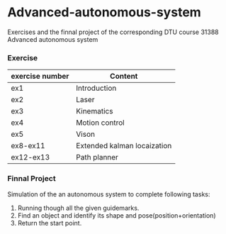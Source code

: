 # Advanced-autonomous-system
Exercises and the finnal project of the corresponding DTU course 31388 Advanced autonomous system

###  Exercise
 exercise number | Content
---------|----------
ex1| Introduction
ex2 | Laser 
ex3 | Kinematics
ex4 | Motion control
ex5 | Vison
ex8-ex11 | Extended kalman locaization
ex12-ex13 | Path planner

###  Finnal Project
Simulation of the an autonomous system to complete following tasks:
1. Running though all the given guidemarks.
2. Find an object and identify its shape and pose(position+orientation)
3. Return the start point.
